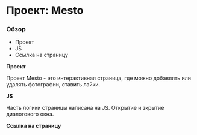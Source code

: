 # Проект: Mesto

### Обзор
* Проект
* JS
* Ссылка на страницу

**Проект**

Проект Mesto - это интерактивная страница, где можно добавлять или удалять фотографии, ставить лайки.

**JS**

Часть логики страницы написана на JS. Открытие и зкрытие диалогового окна.

**Ссылка на страницу**

